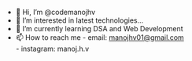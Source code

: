 - 👋 Hi, I’m @codemanojhv
- 👀 I’m interested in latest technologies...  
- 🌱 I’m currently learning DSA and Web Development
- 📫 How to reach me - email: manojhv01@gmail.com  
                      - instagram: manoj.h.v

